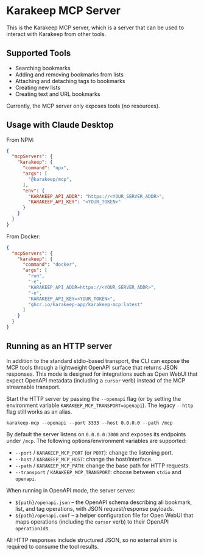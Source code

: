 # Karakeep MCP Server

This is the Karakeep MCP server, which is a server that can be used to interact with Karakeep from other tools.

## Supported Tools

- Searching bookmarks
- Adding and removing bookmarks from lists
- Attaching and detaching tags to bookmarks
- Creating new lists
- Creating text and URL bookmarks

Currently, the MCP server only exposes tools (no resources).

## Usage with Claude Desktop

From NPM:

```json
{
  "mcpServers": {
    "karakeep": {
      "command": "npx",
      "args": [
        "@karakeep/mcp",
      ],
      "env": {
        "KARAKEEP_API_ADDR": "https://<YOUR_SERVER_ADDR>",
        "KARAKEEP_API_KEY": "<YOUR_TOKEN>"
      }
    }
  }
}
```

From Docker:

```json
{
  "mcpServers": {
    "karakeep": {
      "command": "docker",
      "args": [
        "run",
        "-e",
        "KARAKEEP_API_ADDR=https://<YOUR_SERVER_ADDR>",
        "-e",
        "KARAKEEP_API_KEY=<YOUR_TOKEN>",
        "ghcr.io/karakeep-app/karakeep-mcp:latest"
      ]
    }
  }
}
```

## Running as an HTTP server

In addition to the standard stdio-based transport, the CLI can expose the MCP
tools through a lightweight OpenAPI surface that returns JSON responses. This
mode is designed for integrations such as Open WebUI that expect OpenAPI
metadata (including a `cursor` verb) instead of the MCP streamable transport.

Start the HTTP server by passing the `--openapi` flag (or by setting the
environment variable `KARAKEEP_MCP_TRANSPORT=openapi`). The legacy `--http`
flag still works as an alias.

```
karakeep-mcp --openapi --port 3333 --host 0.0.0.0 --path /mcp
```

By default the server listens on `0.0.0.0:3000` and exposes its endpoints under
`/mcp`. The following options/environment variables are supported:

- `--port` / `KARAKEEP_MCP_PORT` (or `PORT`): change the listening port.
- `--host` / `KARAKEEP_MCP_HOST`: change the host/interface.
- `--path` / `KARAKEEP_MCP_PATH`: change the base path for HTTP requests.
- `--transport` / `KARAKEEP_MCP_TRANSPORT`: choose between `stdio` and
  `openapi`.

When running in OpenAPI mode, the server serves:

- `${path}/openapi.json` – the OpenAPI schema describing all bookmark, list,
  and tag operations, with JSON request/response payloads.
- `${path}/openapi.conf` – a helper configuration file for Open WebUI that
  maps operations (including the `cursor` verb) to their OpenAPI
  `operationId`s.

All HTTP responses include structured JSON, so no external shim is required to
consume the tool results.
